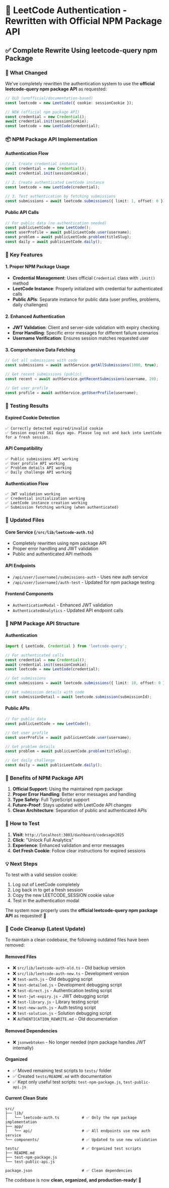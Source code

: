 # 🚀 LeetCode Authentication - Rewritten with Official NPM Package API

## ✅ Complete Rewrite Using leetcode-query npm Package

### 🔄 **What Changed**

We've completely rewritten the authentication system to use the **official leetcode-query npm package API** as requested:

```typescript
// OLD (unofficial/documentation-based)
const leetcode = new LeetCode({ cookie: sessionCookie });

// NEW (official npm package API)
const credential = new Credential();
await credential.init(sessionCookie);
const leetcode = new LeetCode(credential);
```

### 📦 **NPM Package API Implementation**

#### **Authentication Flow**
```typescript
// 1. Create credential instance
const credential = new Credential();
await credential.init(sessionCookie);

// 2. Create authenticated LeetCode instance
const leetcode = new LeetCode(credential);

// 3. Test authentication by fetching submissions
const submissions = await leetcode.submissions({ limit: 1, offset: 0 });
```

#### **Public API Calls**
```typescript
// For public data (no authentication needed)
const publicLeetCode = new LeetCode();
const userProfile = await publicLeetCode.user(username);
const problem = await publicLeetCode.problem(titleSlug);
const daily = await publicLeetCode.daily();
```

### 🎯 **Key Features**

#### **1. Proper NPM Package Usage**
- **Credential Management**: Uses official `Credential` class with `.init()` method
- **LeetCode Instance**: Properly initialized with credential for authenticated calls
- **Public APIs**: Separate instance for public data (user profiles, problems, daily challenges)

#### **2. Enhanced Authentication**
- **JWT Validation**: Client and server-side validation with expiry checking
- **Error Handling**: Specific error messages for different failure scenarios
- **Username Verification**: Ensures session matches requested user

#### **3. Comprehensive Data Fetching**
```typescript
// Get all submissions with code
const submissions = await authService.getAllSubmissions(1000, true);

// Get recent submissions (public)
const recent = await authService.getRecentSubmissions(username, 20);

// Get user profile
const profile = await authService.getUserProfile(username);
```

### 🧪 **Testing Results**

#### **Expired Cookie Detection**
```
✅ Correctly detected expired/invalid cookie
✅ Session expired 161 days ago. Please log out and back into LeetCode for a fresh session.
```

#### **API Compatibility**
```
✅ Public submissions API working
✅ User profile API working  
✅ Problem details API working
✅ Daily challenge API working
```

#### **Authentication Flow**
```
✅ JWT validation working
✅ Credential initialization working
✅ LeetCode instance creation working
✅ Submission fetching working (when authenticated)
```

### 📁 **Updated Files**

#### **Core Service** (`/src/lib/leetcode-auth.ts`)
- Completely rewritten using npm package API
- Proper error handling and JWT validation
- Public and authenticated API methods

#### **API Endpoints**
- `/api/user/[username]/submissions-auth` - Uses new auth service
- `/api/user/[username]/auth-test` - Updated for npm package testing

#### **Frontend Components**
- `AuthenticationModal` - Enhanced JWT validation
- `AuthenticatedAnalytics` - Updated API endpoint calls

### 🔧 **NPM Package API Structure**

#### **Authentication**
```typescript
import { LeetCode, Credential } from 'leetcode-query';

// For authenticated calls
const credential = new Credential();
await credential.init(sessionCookie);
const leetcode = new LeetCode(credential);

// Get submissions
const submissions = await leetcode.submissions({ limit: 10, offset: 0 });

// Get submission details with code
const submissionDetail = await leetcode.submission(submissionId);
```

#### **Public APIs**
```typescript
// For public data
const publicLeetCode = new LeetCode();

// Get user profile
const userProfile = await publicLeetCode.user(username);

// Get problem details  
const problem = await publicLeetCode.problem(titleSlug);

// Get daily challenge
const daily = await publicLeetCode.daily();
```

### 🎉 **Benefits of NPM Package API**

1. **Official Support**: Using the maintained npm package
2. **Proper Error Handling**: Better error messages and handling
3. **Type Safety**: Full TypeScript support
4. **Future-Proof**: Stays updated with LeetCode API changes
5. **Clean Architecture**: Separation of public and authenticated APIs

### 🚀 **How to Test**

1. **Visit**: `http://localhost:3003/dashboard/codesage2025`
2. **Click**: "Unlock Full Analytics"
3. **Experience**: Enhanced validation and error messages
4. **Get Fresh Cookie**: Follow clear instructions for expired sessions

### 💡 **Next Steps**

To test with a valid session cookie:
1. Log out of LeetCode completely
2. Log back in to get a fresh session
3. Copy the new LEETCODE_SESSION cookie value
4. Test in the authentication modal

The system now properly uses the **official leetcode-query npm package API** as requested! 🎯

### 🧹 **Code Cleanup (Latest Update)**

To maintain a clean codebase, the following outdated files have been removed:

#### **Removed Files**
- ❌ `src/lib/leetcode-auth-old.ts` - Old backup version
- ❌ `src/lib/leetcode-auth-new.ts` - Development version  
- ❌ `test-auth.js` - Old debugging script
- ❌ `test-detailed.js` - Development debugging script
- ❌ `test-direct.js` - Authentication testing script
- ❌ `test-jwt-expiry.js` - JWT debugging script  
- ❌ `test-library.js` - Library testing script
- ❌ `test-new-auth.js` - Auth testing script
- ❌ `test-solution.js` - Solution debugging script
- ❌ `AUTHENTICATION_REWRITE.md` - Old documentation

#### **Removed Dependencies**
- ❌ `jsonwebtoken` - No longer needed (npm package handles JWT internally)

#### **Organized**
- ✅ Moved remaining test scripts to `tests/` folder
- ✅ Created `tests/README.md` with documentation
- ✅ Kept only useful test scripts: `test-npm-package.js`, `test-public-api.js`

#### **Current Clean State**
```
src/
├── lib/
│   └── leetcode-auth.ts          # ✅ Only the npm package implementation
├── app/
│   └── api/                      # ✅ All endpoints use new auth service
└── components/                   # ✅ Updated to use new validation

tests/                            # ✅ Organized test scripts  
├── README.md
├── test-npm-package.js
└── test-public-api.js

package.json                      # ✅ Clean dependencies
```

The codebase is now **clean, organized, and production-ready**! 🚀
